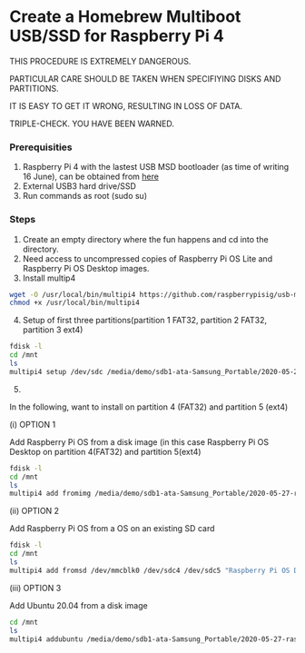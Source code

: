 # Create a Homebrew Multiboot USB/SSD for Raspberry Pi 4

THIS PROCEDURE IS EXTREMELY DANGEROUS. 

PARTICULAR CARE SHOULD BE TAKEN WHEN SPECIFIYING DISKS AND PARTITIONS.

IT IS EASY TO GET IT WRONG, RESULTING IN LOSS OF DATA. 

TRIPLE-CHECK. YOU HAVE BEEN WARNED.

### Prerequisities

1.  Raspberry Pi 4 with the lastest USB MSD bootloader (as time of writing 16 June), can be obtained from [here](https://github.com/raspberrypi/rpi-eeprom/blob/master/releases.md)
2. External USB3 hard drive/SSD
3. Run commands as root (sudo su)

### Steps

1. Create an empty directory where the fun happens and cd into the directory.
2. Need access to uncompressed copies of Raspberry Pi OS Lite and Raspberry Pi OS Desktop images.
3. Install multip4 

```sh
wget -O /usr/local/bin/multipi4 https://github.com/raspberrypisig/usb-msd-raspberrypi-multios/raw/master/multipi4
chmod +x /usr/local/bin/multipi4
```

4. Setup of first three partitions(partition 1 FAT32, partition 2 FAT32, partition 3 ext4) 

```sh
fdisk -l
cd /mnt
ls
multipi4 setup /dev/sdc /media/demo/sdb1-ata-Samsung_Portable/2020-05-27-raspios-buster-lite-armhf.img
```
5. 

In the following, want to install on partition 4 (FAT32) and partition 5 (ext4)

(i) OPTION 1

Add Raspberry Pi OS from a disk image (in this case Raspberry Pi OS Desktop on partition 4(FAT32) and partition 5(ext4)

```sh
fdisk -l
cd /mnt
ls
multipi4 add fromimg /media/demo/sdb1-ata-Samsung_Portable/2020-05-27-raspios-buster-armhf.img /dev/sdc4 /dev/sdc5 "Raspberry Pi OS Desktop"
```

(ii) OPTION 2

Add Raspberry Pi OS from a OS on an existing SD card 

```sh
fdisk -l
cd /mnt
ls
multipi4 add fromsd /dev/mmcblk0 /dev/sdc4 /dev/sdc5 "Raspberry Pi OS Desktop"
```

(iii) OPTION 3

Add Ubuntu 20.04 from a disk image

```sh
cd /mnt
ls
multipi4 addubuntu /media/demo/sdb1-ata-Samsung_Portable/2020-05-27-raspios-buster-armhf.img /dev/sdc4 /dev/sdc5 "Ubuntu 20.04"
```



